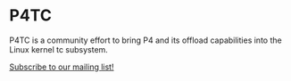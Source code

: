 # P4TC

P4TC is a community effort to bring P4 and its offload capabilities into the Linux kernel tc subsystem.

[Subscribe to our mailing list!](https://lists.netdevconf.info/postorius/lists/p4tc-discussions.netdevconf.info/)

